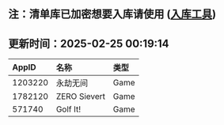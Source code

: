 ## 注：清单库已加密想要入库请使用 ([入库工具](https://github.com/BlankTMing/ManifestAutoUpdate/releases))

## 更新时间：2025-02-25 00:19:14
| AppID | 名称 | 类型  |
| :-------------------- | :----------------------------- | :----------- |
| 1203220 | 永劫无间| Game |
| 1782120 | ZERO Sievert| Game |
| 571740 | Golf It!| Game |
